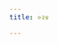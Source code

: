 ```yaml
---
title: ०२४

---
```

<div class="js_include" url="../vetAla-panchavimshatikA/017/"  newLevelForH1="2" includeTitle="false"> </div>
